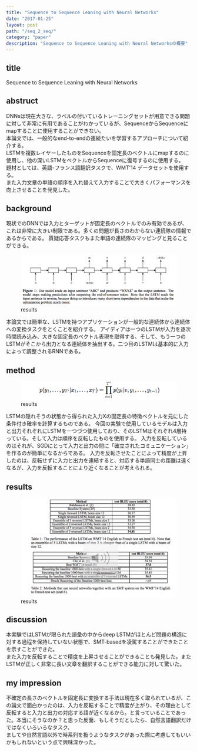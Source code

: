 ```yaml
---
title: "Sequence to Sequence Leaning with Neural Networks"
date: "2017-01-25"
layout: post
path: "/seq_2_seq/"
category: "paper"
description: "Sequence to Sequence Leaning with Neural Networksの概要"
---
```


## title
Sequence to Sequence Leaning with Neural Networks

## abstruct
DNNsは現在大きな、ラベルの付いているトレーニングセットが用意できる問題に対して非常に有用であることがわかっているが、SequenceからSequenceにmapすることに使用することができない。  
本論文では、一般的なend-to-endの連続たいを学習するアプローチについて紹介する。  
LSTMを複数レイヤーしたものをSequenceを固定長のベクトルにmapするのに使用し、他の深いLSTMをベクトルからSequenceに復号するのに使用する。  
題材としては、英語-フランス語翻訳タスクで、WMT'14 データセットを使用する。  
また入力文章の単語の順序を入れ替えて入力することで大きくパフォーマンスを向上させることを発見した。

## background
現状でのDNNでは入力とターゲットが固定長のベクトルでのみ有効であるが、これは非常に大きい制限である。多くの問題が長さのわからない連続隊の情報であるからである。
質疑応答タスクもまた単語の連続隊のマッピングと見ることができる。  
<figure>
  <img src="./structure.png">
  <figcaption>results</figcaption>
  </figcaption>
</figure>
本論文では簡単な、LSTMを持つアプリケーションが一般的な連続体から連続体への変換タスクをとくことを紹介する。  
アイディアは一つのLSTMが入力を逐次時間読み込み、大きな固定長のベクトル表現を取得する、そして、もう一つのLSTMがそこから出力となる連続体を抽出する。二つ目のLSTMは基本的に入力によって調整されるRNNである。  

## method
<figure>
  <img src="./formula.png">
  <figcaption>results</figcaption>
  </figcaption>
</figure>
LSTMの隠れそうの状態から得られた入力Xの固定長の特徴ベクトルを元にした条件付き確率を計算するものである。  
今回の実験で使用しているモデルは入力と出力それぞれにLSTMを一つづつ使用しており、そのLSTMはそれぞれ4層持っている。そして入力は順序を反転したものを使用する。  
入力を反転しているのはそれが、SGDにとって入力と出力の間に「確立されたコミュニケーション」を作るのが簡単になるからである。  
入力を反転させたことによって精度が上昇したのは、反転せずに入力と出力を連結すると、対応する単語同士の距離は遠くなるが、入力を反転することにより近くなることが考えられる。  


## results
<figure>
  <img src="./results.png">
  <figcaption>results</figcaption>
  </figcaption>
</figure>

## discussion
本実験ではLSTMが限られた語彙の中からdeep LSTMがほとんど問題の構造に対する過程を保持していない状態で、SMT-basedを凌駕することができたことを示すことができた。  
また入力を反転することで精度を上昇させることができることも発見した。またLSTMが正しく非常に長い文章を翻訳することができる能力に対して驚いた。  

## my impression
不確定の長さのベクトルを固定長に変換する手法は現在多く取られているが、この論文で面白かったのは、入力を反転することで精度が上がり、その理由として
反転すると入力と出力の対応する語が近くなるから。と言っていることであった。本当にそうなのか？と思った反面、もしそうだとしたら、自然言語翻訳だけではなくいろいろなタスク、  
ましてや自然言語以外で時系列を扱うようなタスクがあった際に考慮してもいいかもしれないという点で興味深かった。
